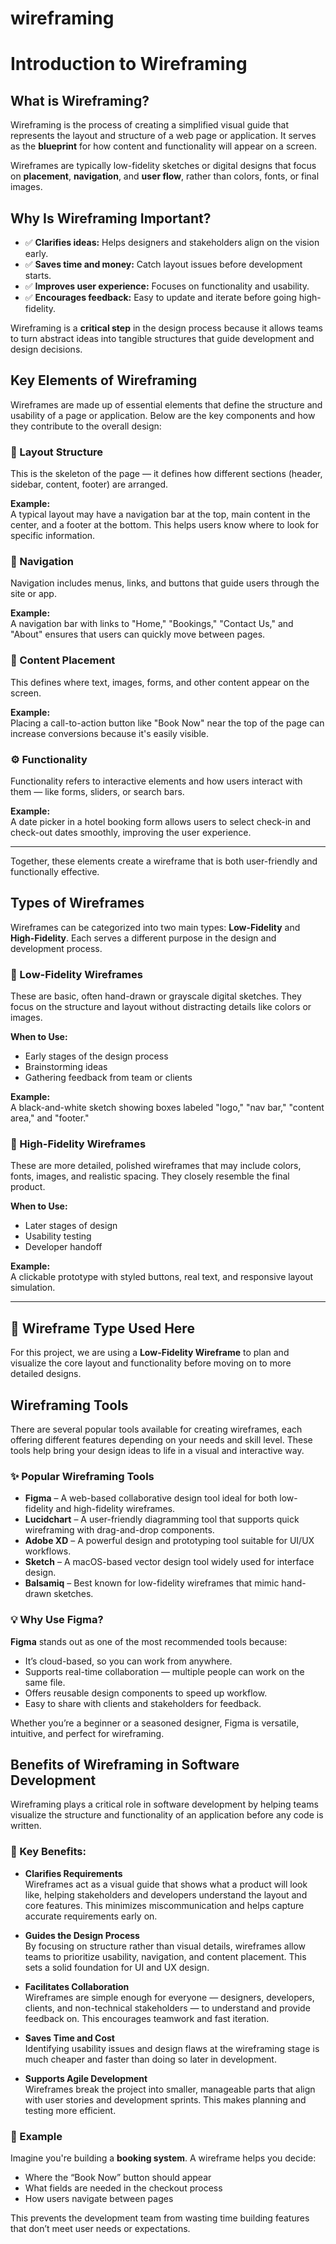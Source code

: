 # wireframing
# Introduction to Wireframing

## What is Wireframing?

Wireframing is the process of creating a simplified visual guide that represents the layout and structure of a web page or application. It serves as the **blueprint** for how content and functionality will appear on a screen.

Wireframes are typically low-fidelity sketches or digital designs that focus on **placement**, **navigation**, and **user flow**, rather than colors, fonts, or final images.

## Why Is Wireframing Important?

- ✅ **Clarifies ideas:** Helps designers and stakeholders align on the vision early.
- ✅ **Saves time and money:** Catch layout issues before development starts.
- ✅ **Improves user experience:** Focuses on functionality and usability.
- ✅ **Encourages feedback:** Easy to update and iterate before going high-fidelity.

Wireframing is a **critical step** in the design process because it allows teams to turn abstract ideas into tangible structures that guide development and design decisions.
## Key Elements of Wireframing

Wireframes are made up of essential elements that define the structure and usability of a page or application. Below are the key components and how they contribute to the overall design:

### 🧱 Layout Structure

This is the skeleton of the page — it defines how different sections (header, sidebar, content, footer) are arranged.

**Example:**  
A typical layout may have a navigation bar at the top, main content in the center, and a footer at the bottom. This helps users know where to look for specific information.

### 🧭 Navigation

Navigation includes menus, links, and buttons that guide users through the site or app.

**Example:**  
A navigation bar with links to "Home," "Bookings," "Contact Us," and "About" ensures that users can quickly move between pages.

### 📝 Content Placement

This defines where text, images, forms, and other content appear on the screen.

**Example:**  
Placing a call-to-action button like "Book Now" near the top of the page can increase conversions because it's easily visible.

### ⚙️ Functionality

Functionality refers to interactive elements and how users interact with them — like forms, sliders, or search bars.

**Example:**  
A date picker in a hotel booking form allows users to select check-in and check-out dates smoothly, improving the user experience.

---

Together, these elements create a wireframe that is both user-friendly and functionally effective.

## Types of Wireframes

Wireframes can be categorized into two main types: **Low-Fidelity** and **High-Fidelity**. Each serves a different purpose in the design and development process.

### 📝 Low-Fidelity Wireframes

These are basic, often hand-drawn or grayscale digital sketches. They focus on the structure and layout without distracting details like colors or images.

**When to Use:**  
- Early stages of the design process  
- Brainstorming ideas  
- Gathering feedback from team or clients  

**Example:**  
A black-and-white sketch showing boxes labeled "logo," "nav bar," "content area," and "footer."

### 🎨 High-Fidelity Wireframes

These are more detailed, polished wireframes that may include colors, fonts, images, and realistic spacing. They closely resemble the final product.

**When to Use:**  
- Later stages of design  
- Usability testing  
- Developer handoff  

**Example:**  
A clickable prototype with styled buttons, real text, and responsive layout simulation.

---

## 🧾 Wireframe Type Used Here

For this project, we are using a **Low-Fidelity Wireframe** to plan and visualize the core layout and functionality before moving on to more detailed designs.

## Wireframing Tools

There are several popular tools available for creating wireframes, each offering different features depending on your needs and skill level. These tools help bring your design ideas to life in a visual and interactive way.

### ✨ Popular Wireframing Tools

- **Figma** – A web-based collaborative design tool ideal for both low-fidelity and high-fidelity wireframes.
- **Lucidchart** – A user-friendly diagramming tool that supports quick wireframing with drag-and-drop components.
- **Adobe XD** – A powerful design and prototyping tool suitable for UI/UX workflows.
- **Sketch** – A macOS-based vector design tool widely used for interface design.
- **Balsamiq** – Best known for low-fidelity wireframes that mimic hand-drawn sketches.

### 💡 Why Use Figma?

**Figma** stands out as one of the most recommended tools because:
- It’s cloud-based, so you can work from anywhere.
- Supports real-time collaboration — multiple people can work on the same file.
- Offers reusable design components to speed up workflow.
- Easy to share with clients and stakeholders for feedback.

Whether you’re a beginner or a seasoned designer, Figma is versatile, intuitive, and perfect for wireframing.

## Benefits of Wireframing in Software Development

Wireframing plays a critical role in software development by helping teams visualize the structure and functionality of an application before any code is written.

### 🎯 Key Benefits:

- **Clarifies Requirements**  
  Wireframes act as a visual guide that shows what a product will look like, helping stakeholders and developers understand the layout and core features. This minimizes miscommunication and helps capture accurate requirements early on.

- **Guides the Design Process**  
  By focusing on structure rather than visual details, wireframes allow teams to prioritize usability, navigation, and content placement. This sets a solid foundation for UI and UX design.

- **Facilitates Collaboration**  
  Wireframes are simple enough for everyone — designers, developers, clients, and non-technical stakeholders — to understand and provide feedback on. This encourages teamwork and fast iteration.

- **Saves Time and Cost**  
  Identifying usability issues and design flaws at the wireframing stage is much cheaper and faster than doing so later in development.

- **Supports Agile Development**  
  Wireframes break the project into smaller, manageable parts that align with user stories and development sprints. This makes planning and testing more efficient.

### 🧪 Example

Imagine you're building a **booking system**. A wireframe helps you decide:
- Where the “Book Now” button should appear
- What fields are needed in the checkout process
- How users navigate between pages

This prevents the development team from wasting time building features that don’t meet user needs or expectations.

